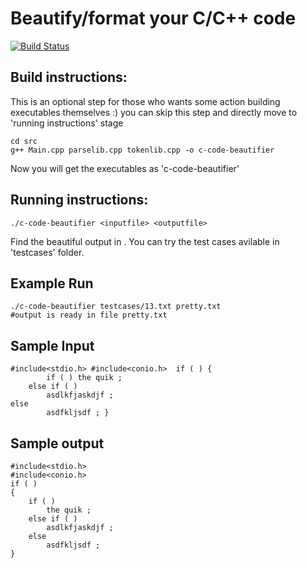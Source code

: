 # Beautify/format your C/C++ code  
[![Build Status](https://travis-ci.org/ayonious/C-Code-Beautifier.svg?branch=master)](https://travis-ci.org/ayonious/C-Code-Beautifier)


## Build instructions: 

This is an optional step for those who wants some action building executables themselves :) you can skip this step and directly move to 'running instructions' stage
```
cd src
g++ Main.cpp parselib.cpp tokenlib.cpp -o c-code-beautifier
```
Now you will get the executables as 'c-code-beautifier'

## Running instructions:

```
./c-code-beautifier <inputfile> <outputfile>
```
 
Find the beautiful output in <outputfile>. You can try the test cases avilable in 'testcases' folder.

## Example Run
```
./c-code-beautifier testcases/13.txt pretty.txt
#output is ready in file pretty.txt
```


## Sample Input
```
#include<stdio.h> #include<conio.h>  if ( ) {
	    if ( ) the quik ; 
    else if ( ) 
		asdlkfjaskdjf ; 
else 
		asdfkljsdf ; }
```

## Sample output

```
#include<stdio.h>
#include<conio.h>
if ( ) 
{
	if ( ) 
		the quik ; 
	else if ( ) 
		asdlkfjaskdjf ; 
	else 
		asdfkljsdf ; 
}
```

